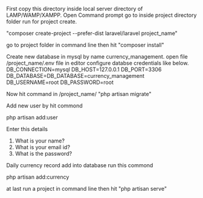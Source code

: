 
First copy this directory inside local server directory of LAMP/WAMP/XAMPP.
Open Command prompt go to inside project directory folder run  for project create.

"composer create-project --prefer-dist laravel/laravel project_name"

go to project folder in command line then hit 
"composer install"

Create new database in mysql by name currency_management.
open file /project_name/.env file in editor configure
databse credentials like below. DB_CONNECTION=mysql DB_HOST=127.0.0.1 DB_PORT=3306 DB_DATABASE=DB_DATABASE=currency_management DB_USERNAME=root DB_PASSWORD=root


Now hit command in /project_name/ 
"php artisan migrate"


Add new user by hit commond  

php artisan add:user

Enter this details
1) What is your name?
2) What is your email id?
3) What is the password?

Daily currency record add into database run this commond

php artisan add:currency

at last run a project in command line then hit 
"php artisan serve" 



